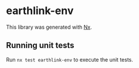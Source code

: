 # earthlink-env

This library was generated with [Nx](https://nx.dev).

## Running unit tests

Run `nx test earthlink-env` to execute the unit tests.

